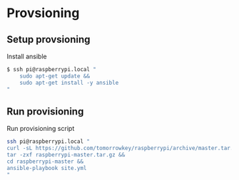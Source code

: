 # Provsioning

## Setup provsioning

Install ansible

```sh
$ ssh pi@raspberrypi.local "
    sudo apt-get update &&
    sudo apt-get install -y ansible
"
```

## Run provisioning

Run provisioning script

```sh
ssh pi@raspberrypi.local "
curl -sL https://github.com/tomorrowkey/raspberrypi/archive/master.tar.gz -o raspberrypi-master.tar.gz &&
tar -zxf raspberrypi-master.tar.gz &&
cd raspberrypi-master &&
ansible-playbook site.yml
"
```

